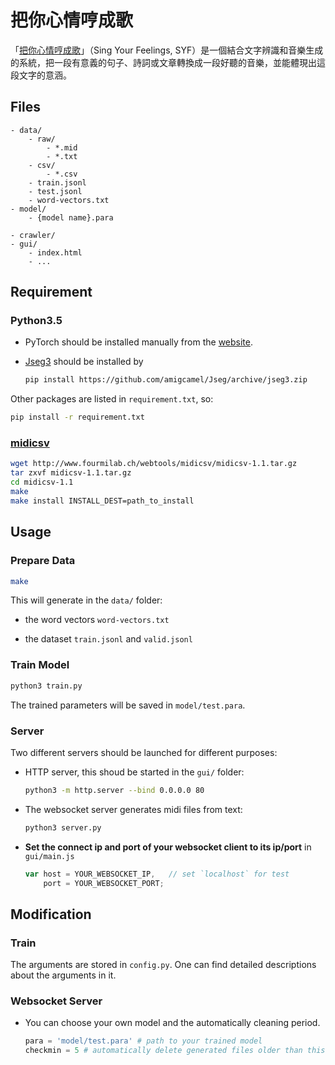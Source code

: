# 把你心情哼成歌

「[把你心情哼成歌](http://singyourfeelings.ml/)」（Sing Your Feelings, SYF）是一個結合文字辨識和音樂生成的系統，把一段有意義的句子、詩詞或文章轉換成一段好聽的音樂，並能體現出這段文字的意涵。

## Files
```
- data/
    - raw/
        - *.mid
        - *.txt
    - csv/
        - *.csv
    - train.jsonl
    - test.jsonl
    - word-vectors.txt
- model/
    - {model name}.para
 
- crawler/
- gui/
    - index.html
    - ...
```

## Requirement

### Python3.5

- PyTorch should be installed manually from the [website](http://pytorch.org/).

- [Jseg3](https://github.com/amigcamel/Jseg/tree/jseg3) should be installed by 

    ```bash
    pip install https://github.com/amigcamel/Jseg/archive/jseg3.zip
    ```

Other packages are listed in `requirement.txt`, so:

```bash
pip install -r requirement.txt
```

### [midicsv](http://www.fourmilab.ch/webtools/midicsv/)

```bash
wget http://www.fourmilab.ch/webtools/midicsv/midicsv-1.1.tar.gz
tar zxvf midicsv-1.1.tar.gz
cd midicsv-1.1
make
make install INSTALL_DEST=path_to_install
```

## Usage

### Prepare Data

```bash
make
```

This will generate in the `data/` folder: 

- the word vectors `word-vectors.txt`

- the dataset `train.jsonl` and `valid.jsonl`

### Train Model

```bash
python3 train.py
```

The trained parameters will be saved in `model/test.para`.

### Server

Two different servers should be launched for different purposes:

- HTTP server, this shoud be started in the `gui/` folder:

    ```bash
    python3 -m http.server --bind 0.0.0.0 80 
    ```

- The websocket server generates midi files from text:
        
    ```bash
    python3 server.py
    ``` 

- **Set the connect ip and port of your websocket client to its ip/port** in `gui/main.js`

    ```javascript
    var host = YOUR_WEBSOCKET_IP,   // set `localhost` for test
        port = YOUR_WEBSOCKET_PORT;
    ```

## Modification

### Train

The arguments are stored in `config.py`. One can find detailed descriptions about the arguments in it.

### Websocket Server

- You can choose your own model and the automatically cleaning period.

    ```python
    para = 'model/test.para' # path to your trained model
    checkmin = 5 # automatically delete generated files older than this (in minute)
    ```
